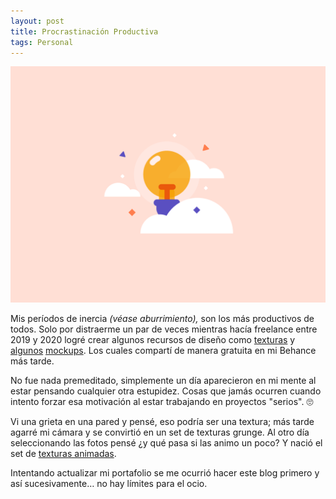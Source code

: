 ```yaml
---
layout: post
title: Procrastinación Productiva
tags: Personal
---
```


![Procrastinación](../public/images/procras_artwork_2x.png)

Mis períodos de inercia _(véase aburrimiento),_ son los más productivos de todos. Solo por distraerme un par de veces mientras hacía freelance entre 2019 y 2020 logré crear algunos recursos de diseño como [texturas](https://www.behance.net/gallery/97588951/Decay-Textures) y [algunos](https://www.behance.net/gallery/94218299/Boxset-Mockup) [mockups](https://www.behance.net/gallery/129057233/Vapor-Kit). Los cuales compartí de manera gratuita en mi Behance más tarde.

No fue nada premeditado, simplemente un día aparecieron en mi mente al estar pensando cualquier otra estupidez. Cosas que jamás ocurren cuando intento forzar esa motivación al estar trabajando en proyectos "serios". 🙄

Vi una grieta en una pared y pensé, eso podría ser una textura; más tarde agarré mi cámara y se convirtió en un set de texturas grunge. Al otro día seleccionando las fotos pensé ¿y qué pasa si las animo un poco? Y nació el set de [texturas animadas](https://www.behance.net/gallery/104912707/Retro-Noise).

Intentando actualizar mi portafolio se me ocurrió hacer este blog primero y así sucesivamente… no hay límites para el ocio.